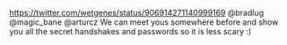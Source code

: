 https://twitter.com/wetgenes/status/906914271140999169 @bradlug @magic_bane @arturcz We can meet yous somewhere before and show you all the secret handshakes and passwords so it is less scary :)